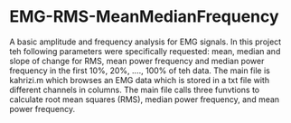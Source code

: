 # EMG-RMS-MeanMedianFrequency
A basic amplitude and frequency analysis for EMG signals.
In this project teh following parameters were specifically requested: mean, median and slope of change for RMS, mean power frequency and median power frequency in the first 10%, 20%, ...., 100% of teh data.
The main file is kahrizi.m which browses an EMG data which is stored in a txt file with different channels in columns.
The main file calls three funvtions to calculate root mean squares (RMS), median power frequency, and mean power frequency.
